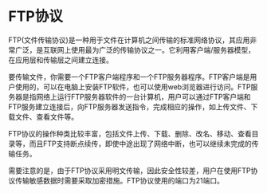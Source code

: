 # FTP协议

FTP(文件传输协议)是一种用于文件在计算机之间传输的标准网络协议，其应用非常广泛，是互联网上使用最为广泛的传输协议之一。它利用客户端/服务器模型，在应用层和传输层之间建立连接。

要传输文件，你需要一个FTP客户端程序和一个FTP服务器程序。FTP客户端是用户使用的，可以在电脑上安装FTP软件，也可以使用web浏览器进行访问。FTP服务器是指网络上运行FTP服务器软件的一台计算机，用户可以通过FTP客户端和FTP服务建立连接后，向FTP服务器发送指令，完成相应的操作，如上传文件、下载文件、查看文件等。

FTP协议的操作种类比较丰富，包括文件上传、下载、删除、改名、移动、查看目录等，而且FTP支持断点续传，即使中途出现了网络中断，也可以继续未完成的传输任务。

需要注意的是，由于FTP协议采用明文传输，因此安全性较差，用户在使用FTP协议传输敏感数据时需要采取加密措施。FTP协议使用的端口为21端口。